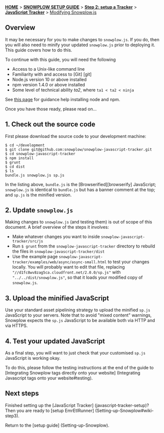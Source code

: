 [**HOME**](Home) > [**SNOWPLOW SETUP GUIDE**](Setting-up-Snowplow) > [**Step 2: setup a Tracker**](Setting-up-a-Tracker) > [**JavaScript Tracker**](Javascript-tracker-setup) > [Modifying Snowplow.js](Modifying-Snowplow-js)

## Overview

It may be necessary for you to make changes to `snowplow.js`. If you do, then you will also need to minify your updated `snowplow.js` prior to deploying it. This guide covers how to do this.

To continue with this guide, you will need the following

* Access to a Unix-like command line
* Familiarity with and access to [Git] [git]
* Node.js version 10 or above installed
* npm version 1.4.0 or above installed
* Some level of technical ability _ta2_, where `ta1 < ta2 < ninja`

See [this page][node-and-npm-installation] for guidance help installing node and npm.

Once you have those ready, please read on...

## 1. Check out the source code

First please download the source code to your development machine:

    $ cd ~/development
    $ git clone git@github.com:snowplow/snowplow-javascript-tracker.git
	$ cd snowplow-javascript-tracker
    $ npm install
    $ grunt
    $ cd dist
    $ ls
    bundle.js snowplow.js sp.js

In the listing above, `bundle.js` is the [Browserified][browserify] JavaScript;  `snowplow.js` is identical to `bundle.js` but has a banner comment at the top; and `sp.js` is the minified version.

## 2. Update `snowplow.js`

Making changes to `snowplow.js` (and testing them) is out of scope of this document. A brief overview of the steps it involves:

* Make whatever changes you want to inside `snowplow-javascript-tracker/src/js`
* Run `$ grunt` from the `snowplow-javascript-tracker` directory to rebuild the files in `snowplow-javascript-tracker/dist`
* Use the example page `snowplow-javascript-tracker/examples/web/async/async-small.html` to test your changes locally. You will probably want to edit that file, replacing `"//d1fc8wv8zag5ca.cloudfront.net/2.0.0/sp.js"` with `"../../dist/snowplow.js"`, so that it loads your modified copy of `snowplow.js`.

## 3. Upload the minified JavaScript

Use your standard asset pipelining strategy to upload the minified `sp.js` JavaScript to your servers. Note that to avoid "mixed content" warnings, Snowplow expects the `sp.js` JavaScript to be available both via HTTP and via HTTPS.

## 4. Test your updated JavaScript

As a final step, you will want to just check that your customised `sp.js` JavaScript is working okay.

To do this, please follow the testing instructions at the end of the guide to [Integrating Snowplow tags directly onto your website] (Integrating Javascript tags onto your website#testing).

## Next steps

Finished setting up the [JavaScript Tracker] (javascript-tracker-setup)? Then you are ready to [setup EmrEtlRunner] (Setting-up-Snowplow#wiki-step3).

Return to the [setup guide] (Setting-up-Snowplow).

[node-and-npm-installation]: https://gist.github.com/isaacs/579814
[browerify]: http://browserify.org/
